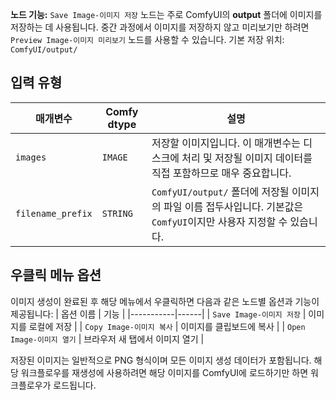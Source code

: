 
**노드 기능:** `Save Image-이미지 저장` 노드는 주로 ComfyUI의 **output** 폴더에 이미지를 저장하는 데 사용됩니다. 중간 과정에서 이미지를 저장하지 않고 미리보기만 하려면 `Preview Image-이미지 미리보기` 노드를 사용할 수 있습니다.
기본 저장 위치: `ComfyUI/output/`

## 입력 유형

| 매개변수 | Comfy dtype | 설명 |
|----------|-------------|-------------|
| `images` | `IMAGE` | 저장할 이미지입니다. 이 매개변수는 디스크에 처리 및 저장될 이미지 데이터를 직접 포함하므로 매우 중요합니다. |
| `filename_prefix` | `STRING` | `ComfyUI/output/` 폴더에 저장될 이미지의 파일 이름 접두사입니다. 기본값은 `ComfyUI`이지만 사용자 지정할 수 있습니다. |

## 우클릭 메뉴 옵션

이미지 생성이 완료된 후 해당 메뉴에서 우클릭하면 다음과 같은 노드별 옵션과 기능이 제공됩니다:
| 옵션 이름 | 기능 |
|-----------|------|
| `Save Image-이미지 저장` | 이미지를 로컬에 저장 |
| `Copy Image-이미지 복사` | 이미지를 클립보드에 복사 |
| `Open Image-이미지 열기` | 브라우저 새 탭에서 이미지 열기 |

저장된 이미지는 일반적으로 PNG 형식이며 모든 이미지 생성 데이터가 포함됩니다. 해당 워크플로우를 재생성에 사용하려면 해당 이미지를 ComfyUI에 로드하기만 하면 워크플로우가 로드됩니다.